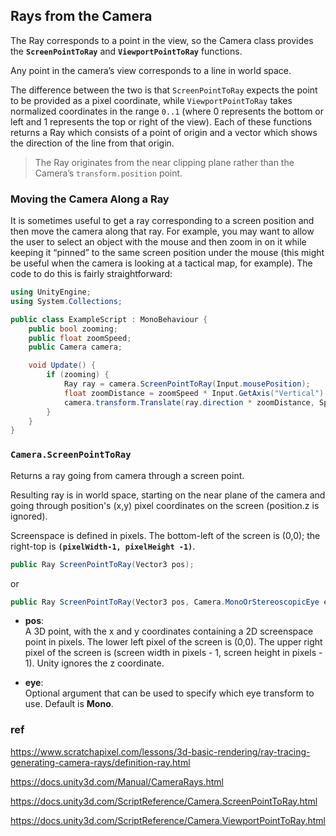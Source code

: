 ## Rays from the Camera

The Ray corresponds to a point in the view, 
so the Camera class provides the **`ScreenPointToRay`** and **`ViewportPointToRay`** functions. 

Any point in the camera’s view corresponds to a line in world space.

The difference between the two is that `ScreenPointToRay` expects the point to be provided as a pixel coordinate, while `ViewportPointToRay` takes normalized coordinates in the range `0..1` (where 0 represents the bottom or left and 1 represents the top or right of the view). Each of these functions returns a Ray which consists of a point of origin and a vector which shows the direction of the line from that origin. 
 
 > The Ray originates from the near clipping plane rather than the Camera’s `transform.position` point.


### Moving the Camera Along a Ray

It is sometimes useful to get a ray corresponding to a screen position and then move the camera along that ray. For example, you may want to allow the user to select an object with the mouse and then zoom in on it while keeping it “pinned” to the same screen position under the mouse (this might be useful when the camera is looking at a tactical map, for example). The code to do this is fairly straightforward:

```cs
using UnityEngine;
using System.Collections;

public class ExampleScript : MonoBehaviour {
    public bool zooming;
    public float zoomSpeed;
    public Camera camera;

    void Update() {
        if (zooming) {
            Ray ray = camera.ScreenPointToRay(Input.mousePosition);
            float zoomDistance = zoomSpeed * Input.GetAxis("Vertical") * Time.deltaTime;
            camera.transform.Translate(ray.direction * zoomDistance, Space.World);
        }
    }
}
```

### `Camera.ScreenPointToRay`

Returns a ray going from camera through a screen point.

Resulting ray is in world space, starting on the near plane of the camera and going through position's (x,y) pixel coordinates on the screen (position.z is ignored).

Screenspace is defined in pixels. The bottom-left of the screen is (0,0); the right-top is **`(pixelWidth-1, pixelHeight -1)`**.

```cs
public Ray ScreenPointToRay(Vector3 pos);
```
or
```cs
public Ray ScreenPointToRay(Vector3 pos, Camera.MonoOrStereoscopicEye eye);
```

- **pos**: \
A 3D point, with the x and y coordinates containing a 2D screenspace point in pixels. The lower left pixel of the screen is (0,0). The upper right pixel of the screen is (screen width in pixels - 1, screen height in pixels - 1). Unity ignores the z coordinate.

- **eye**: \
Optional argument that can be used to specify which eye transform to use. Default is **Mono**.





### ref
https://www.scratchapixel.com/lessons/3d-basic-rendering/ray-tracing-generating-camera-rays/definition-ray.html

https://docs.unity3d.com/Manual/CameraRays.html

https://docs.unity3d.com/ScriptReference/Camera.ScreenPointToRay.html

https://docs.unity3d.com/ScriptReference/Camera.ViewportPointToRay.html
